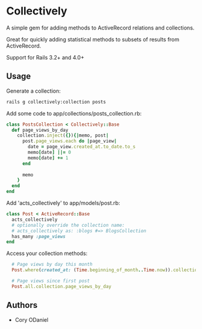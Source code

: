 Collectively
====================

A simple gem for adding methods to ActiveRecord relations and collections. 

Great for quickly adding statistical methods to subsets of results from ActiveRecord.

Support for Rails 3.2+ and 4.0+

Usage
---------------------

Generate a collection:

```bash
rails g collectively:collection posts
```

Add some code to app/collections/posts_collection.rb:

```ruby
class PostsCollection < Collectively::Base
  def page_views_by_day
    collection.inject({}){|memo, post|
      post.page_views.each do |page_view|
        date = page_view.created_at.to_date.to_s
        memo[date] ||= 0
        memo[date] += 1
      end
      
      memo
    }
  end
end
```


Add 'acts_collectively' to app/models/post.rb:

```ruby
class Post < ActiveRecord::Base
  acts_collectively
  # optionally override the collection name:
  # acts_collectively as: :blogs #=> BlogsCollection
  has_many :page_views
end
```

Access your collection methods:

```ruby
  # Page views by day this month
  Post.where(created_at: (Time.beginning_of_month..Time.now)).collection.page_views_by_day

  # Page views since first post
  Post.all.collection.page_views_by_day
```


Authors
---------------------

  * Cory ODaniel
